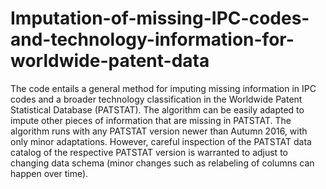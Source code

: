 # Imputation-of-missing-IPC-codes-and-technology-information-for-worldwide-patent-data

The code entails a general method for imputing missing information in IPC codes and a broader technology classification in the Worldwide Patent Statistical Database (PATSTAT).
The algorithm can be easily adapted to impute other pieces of information that are missing in PATSTAT.
The algorithm runs with any PATSTAT version newer than Autumn 2016, with only minor adaptations. 
However, careful inspection of the PATSTAT data catalog of the respective PATSTAT version is warranted to adjust to changing data schema (minor changes such as relabeling of columns can happen over time). 
